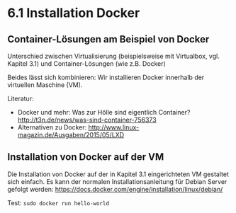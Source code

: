 # 6.1 Installation Docker

## Container-Lösungen am Beispiel von Docker

Unterschied zwischen Virtualisierung (beispielsweise mit Virtualbox, vgl. Kapitel 3.1) und Container-Lösungen (wie z.B. Docker)



Beides lässt sich kombinieren: Wir installieren Docker innerhalb der virtuellen Maschine (VM).

Literatur:
* Docker und mehr: Was zur Hölle sind eigentlich Container? http://t3n.de/news/was-sind-container-756373
* Alternativen zu Docker: http://www.linux-magazin.de/Ausgaben/2015/05/LXD

## Installation von Docker auf der VM

Die Installation von Docker auf der in Kapitel 3.1 eingerichteten VM gestaltet sich einfach. Es kann der normalen Installationsanleitung für Debian Server gefolgt werden:
https://docs.docker.com/engine/installation/linux/debian/

Test: ```sudo docker run hello-world```